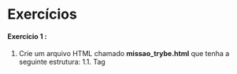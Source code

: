 # Exercícios

#### Exercício 1 :

1. Crie um arquivo HTML chamado **missao_trybe.html** que tenha a seguinte estrutura: 1.1. Tag **<title>** com o seguinte texto "Trybe"; 1.2. Tag **h1** com o seguinte texto "Missão da Trybe"; 1.3. Tag **p** com o seguinte texto "Gerar oportunidade para pessoas"; 1.4. Salve o arquivo em qualquer lugar da sua máquina com a extensão html

2. Crie um container para manter um servidor `httpd:2.4` Apache e vincule sua porta interna com a porta *4545* da sua máquina local.

3. Após criar o container acesse a página HTML que está rodando no servidor em seu browser.

4. Acesse o arquivo **missao_trybe.html** e acrescente a tag **<p>** com o seguinte texto "Nosso negócio é GENTE! #VQV";

5. Obtenha o id do container `httpd:2.4`;

6. Obtenha o Mounts através da propriedade Source que deve mostrar o volume desse container no Docker Host ;

7. Agora pare o container `httpd:2.4`;

8. Exclua o seu container;

9. Verifique se a pasta onde você salvo o arquivo html permanece no mesmo lugar;

10. Obtenha o IMAGE ID do servidor;

11. Depois de obter o IMAGE ID , exclua a imagem.

#### Exercício 2

1. Crie o arquivo Compose para subir um [ghost blog](https://ghost.org/) , essa plataforma é similar com o Wordpress e é utilizada para criar sites de conteúdo. Você pode ler no site oficial como criar conteúdos nele e utilizá-lo. Para esse exercício, utilizaremos apenas sua página de exemplo:

2. Utilize a versão "3" no arquivo;

3. Crie um service para subir a plataforma, utilize a imagem `ghost:1-alpine`;

4. Publique a porta 2368 , fazendo bind também para a 2368;

5. Suba a aplicação utilizando o docker-compose e então acesse a porta 
publicada para validar se deu tudo certo.

#### Exercício 3

1. Crie um novo serviço para o nosso banco de dados, podemos utilizar um mysql, utilize a imagem **mysql:5.7**;

2. Precisamos definir uma senha root para o nosso bd , para isso utilize a variável **MYSQL_ROOT_PASSWORD** , lembre-se que é possível utilizar a sintaxe ${} para passar uma env do host , para a env do container;
3. Agora precisamos configurar nosso service com o ghost para utilizar o MySQL, para isso defina a variável **database__client** para *mysql*;

4. Defina o nome ghost para o nome do database utilizando a variável **database__connection__database**;

5. E então, indique a conexão para o nosso MySQL na env **database__connection__host**;

6. Para definir a pessoa usuária ( *root* ) e senha (a mesma que definimos no nosso MySQL), utilize respectivamente as envs **database__connection__user** e **database__connection__password**.

7. Utilize a opção **depends_on** para criar relações de dependências entre os serviços.

8. Suba o ambiente com o novo arquivo usando o **docker-compose** e então acesse a porta.

#### Exercício 4

1. Configure o nosso serviço mysql para utilizar um volume, conforme vimos no conteúdo, utilize o caminho target **/var/lib/mysql**.

2. Ao invés de utilizar a rede padrão criada pelo Compose , defina uma rede chamada my-network para a comunicação dos dois serviços.

3. Suba o ambiente com o novo arquivo usando o docker-compose e então acesse-o.

#### Exercício 5

1. Inicie uma novo projeto ReactJS utilizando o create-react-app;

2. Crie o **Dockerfile** , conforme vimos na aula passada;

3. Crie um novo arquivo Compose utilizando a versão 3;

4. Defina um serviço no arquivo para nosso app , para isso utilize a opção build para apontar para o **Dockerfile**;

5. Publique a porta exposta no **Dockerfile** fazendo bind para a porta 8080 do localhost;

COMANDO: `docker-compose -f exercicio5.yaml up --build -d`